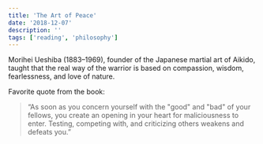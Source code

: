 ```yaml
---
title: 'The Art of Peace'
date: '2018-12-07'
description: ''
tags: ['reading', 'philosophy']
---
```


Morihei Ueshiba (1883–1969), founder of the Japanese martial art of Aikido, taught that the real way of the warrior is based on compassion, wisdom, fearlessness, and love of nature.

Favorite quote from the book:

> “As soon as you concern yourself with the "good" and "bad" of your fellows, you create an opening in your heart for maliciousness to enter. Testing, competing with, and criticizing others weakens and defeats you.”
